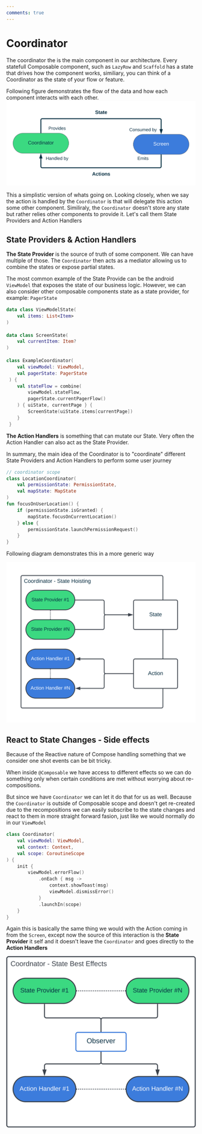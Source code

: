 ```yaml
---
comments: true
---
```


# Coordinator
The coordinator the is the main component in our architecture. Every statefull Composable component, such as `LazyRow` and `Scaffold` has a state that drives how the component works, similiary, you can think of a Coordinator as the state of your flow or feature.

Following figure demonstrates the flow of the data and how each component interacts with each other.
![](./assets//data_flow.svg)

This a simplistic version of whats going on. Looking closely, when we say the action is handled by the `Coordinator` is that will delegate this action some other component. Similiraly, the `Coordinator` doesn't store any state but rather relies other components to provide it. Let's call them State Providers and Action Handlers

## State Providers & Action Handlers
**The State Provider** is the source of truth of some component. We can have multiple of those. The `Coordinator` then acts as a mediator allowing us to combine the states or expose partial states. 


The most common example of the State Provide can be the android `ViewModel` that exposes the state of our business logic. However, we can also consider other composable components state as a state provider, for example: `PagerState`



```kotlin
data class ViewModelState(
    val items: List<Item>
)

data class ScreenState(
    val currentItem: Item?
)

class ExampleCoordinator(
    val viewModel: ViewModel,
    val pagerState: PagerState
 ) {
    val stateFlow = combine(
        viewModel.stateFlow,
        pagerState.currentPagerFlow()
    ) { uiState, currentPage } {
        ScreenState(uiState.items[currentPage])
    }
 }
```

**The Action Handlers** is something that can mutate our State. Very often the Action Handler can also act as the State Provider. 

In summary, the main idea of the Coordinator is to "coordinate" different State Providers and Action Handlers to perform some user journey


```kotlin
// coordinator scope
class LocationCoordinator(
    val permissionState: PermissionState,
    val mapState: MapState
)
fun focusOnUserLocation() {
    if (permissionState.isGranted) {
        mapState.focusOnCurrentLocation()
    } else {
        permissionState.launchPermissionRequest()
    }
}
```

Following diagram demonstrates this in a more generic way

![](./assets/coordinator_statehoisting.svg)


## React to State Changes - Side effects
Because of the Reactive nature of Compose handling something that we consider one shot events can be bit tricky. 

When inside `@Composable` we have access to different effects so we can do something only when certain conditions are met without worrying about re-compositions. 

But since we have `Coordinator` we can let it do that for us as well. Because the `Coordinator` is outside of Composable scope and doesn't get re-created due to the recompositions we can easily subscribe to the state changes and react to them in more straight forward fasion, just like we would normally do in our `ViewModel`


```kotlin
class Coordinator(
    val viewModel: ViewModel,
    val context: Context,
    val scope: CoroutineScope
) {
    init {
        viewModel.errorFlow()
            .onEach { msg -> 
                context.showToast(msg) 
                viewModel.dismissError()
            }
            .launchIn(scope)
    }
}
```

Again this is basically the same thing we would with the Action coming in from the `Screen`, except now the source of this interaction is the **State Provider** it self and it doesn't leave the `Coordinator` and goes directly to the **Action Handlers**

![](assets/coordinator_sideeffects.svg)

